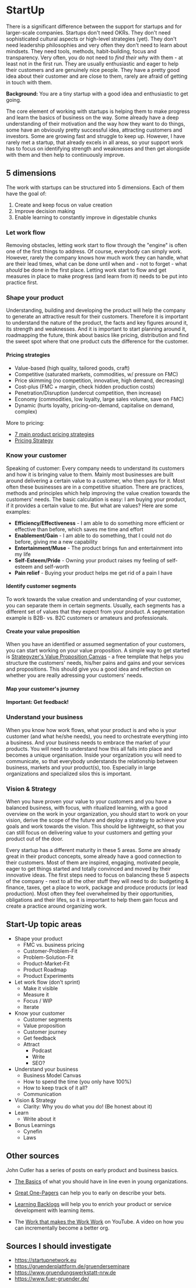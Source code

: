 # StartUp

There is a significant difference between the support for startups and for larger-scale companies. Startups don't need OKRs. They don't need sophisticated cultural aspects or high-level strategies (yet). They don't need leadership philosophies and very often they don't need to learn about mindsets. They need tools, methods, habit-building, focus and transparency. Very often, you do not need to _find their why_ with them - at least not in the first run. They are usually enthusiastic and eager to help their customers and are genuinely nice people. They have a pretty good idea about their customer and are close to them, rarely are afraid of getting in touch with them.

**Background:** You are a tiny startup with a good idea and enthusiastic to get going.

The core element of working with startups is helping them to make progress and learn the basics of business on the way. Some already have a deep understanding of their motivation and the way how they want to do things, some have an obviously pretty successful idea, attracting customers and investors. Some are growing fast and struggle to keep up. However, I have rarely met a startup, that already excels in all areas, so your support work has to focus on identifying strength and weaknesses and then get alongside with them and then help to continuously improve.

## 5 dimensions

The work with startups can be structured into 5 dimensions. Each of them have the goal of:
1. Create and keep focus on value creation
1. Improve decision making
1. Enable learning to constantly improve in digestable chunks

### Let work flow

Removing obstacles, letting work start to flow through the "engine" is often one of the first things to address. Of course, everybody can simply work. However, rarely the company knows how much work they can handle, what are their lead times, what can be done until when and - not to forget - what _should_ be done in the first place. Letting work start to flow and get measures in place to make progress (and learn from it) needs to be put into practice first.

### Shape your product

Understanding, building and developing the product will help the company to generate an attractive result for their customers. Therefore it is important to understand the nature of the product, the facts and key figures around it, its strength and weaknesses. And it is important to start planning around it, roadmapping the future, think about basics like pricing, distribution and find the sweet spot where that one product cuts the difference for the customer.

#### Pricing strategies

* Value-based (high quality, tailored goods, craft)
* Competitive (saturated markets, commodities, w/ pressure on FMC)
* Price skimming (no competition, innovative, high demand, decreasing)
* Cost-plus (FMC + margin, check hidden production costs)
* Penetration/Disruption (undercut competition, then increase)
* Economy (commodities, low loyalty, large sales volume, save on FMC)
* Dynamic (hurts loyalty, pricing-on-demand, capitalise on demand, complex)

More to pricing:
* [7 main product pricing strategies](https://www.unleashedsoftware.com/blog/the-7-main-product-pricing-strategies-and-when-to-use-them)
* [Pricing Strategy](https://blog.hubspot.com/sales/pricing-strategy)

### Know your customer

Speaking of customer: Every company needs to understand its customers and how it is bringing value to them. Mainly most businesses are built around delivering a certain value to a customer, who then pays for it. Most often these businesses are in a competitive situation. There are practices, methods and principles which help improving the value creation towards the customers' needs. The basic calculation is easy: I am buying your product, if it provides a certain value to me. But what are values? Here are some examples:

* **Efficiency/Effectiveness** - I am able to do something more efficient or effective than before, which saves me time and effort
* **Enablement/Gain** - I am able to do something, that I could not do before, giving me a new capability
* **Entertainment/Muse** - The product brings fun and entertainment into my life
* **Self-Esteem/Pride** - Owning your product raises my feeling of self-esteem and self-worth
* **Pain relief** - Buying your product helps me get rid of a pain I have

#### Identify customer segments

To work towards the value creation and understanding of your customer, you can separate them in certain segments. Usually, each segments has a different set of values that they expect from your product. A segmentation example is B2B- vs. B2C customers or amateurs and professionals.

#### Create your value proposition

When you have an identified or assumed segmentation of your customers, you can start working on your value proposition. A simple way to get started is [Strategyzer's Value Proposition Canvas](https://www.strategyzer.com/canvas/value-proposition-canvas) - a free template that helps you structure the customers' needs, his/her pains and gains and your services and propositions. This should give you a good idea and reflection on whether you are really adressing your customers' needs.

#### Map your customer's journey

#### Important: Get feedback!

### Understand your business

When you know how work flows, what your product is and who is your customer (and what he/she needs), you need to orchestrate everything into a business. And your business needs to embrace the market of your products. You will need to understand how this all falls into place and becomes a unique organisation. Inside your organization you will need to communicate, so that everybody understands the relationship between business, markets and your product(s), too. Especially in large organizations and specialized silos this is important.

### Vision & Strategy

When you have proven your value to your customers and you have a balanced business, with focus, with ritualized learning, with a good overview on the work in your organization, you should start to work on your vision, derive the scope of the future and deploy a strategy to achieve your goals and work towards the vision. This should be lightweight, so that you can still focus on delivering value to your customers and getting your product out of the door.

Every startup has a different maturity in these 5 areas. Some are already great in their product concepts, some already have a good connection to their customers. Most of them are inspired, engaging, motivated people, eager to get things started and totally convinced and moved by their innovative ideas. The first steps need to focus on balancing these 5 aspects of the company - next to all the other stuff they will need to do: budgeting & finance, taxes, get a place to work, package and produce products (or lead production). Most often they feel overwhelmed by their opportunities, obligations and their lifes, so it is important to help them gain focus and create a practice around organizing work.

## Start-Up topic areas

* Shape your product
	* FMC vs. business pricing
	* Customer-Problem-Fit
	* Problem-Solution-Fit
	* Product-Market-Fit
	* Product Roadmap
	* Product Experiments
* Let work flow (don't sprint)
	* Make it visible
	* Measure it
	* Focus / WIP
	* Iterate
* Know your customer
	* Customer segments
	* Value proposition
	* Customer journey
	* Get feedback
	* Attract
		* Podcast
		* Write
		* SEO?
* Understand your business
	* Business Model Canvas
	* How to spend the time (you only have 100%)
	* How to keep track of it all?
	* Communication
* Vision & Strategy
	* Clarity: Why you do what you do! (Be honest about it)
* Learn
	* Write about it
* Bonus Learnings
	* Cynefin
	* Laws

## Other sources

John Cutler has a series of posts on early product and business basics.

* [The Basics](https://cutlefish.substack.com/p/tbm-1252-the-basics?s=w) of what you should have in line even in young organizations.
* [Great One-Pagers](https://medium.com/@johnpcutler/great-one-pagers-592ebbaf80ec) can help you to early on describe your bets.
* [Learning Backlogs](https://cutlefish.substack.com/p/tbm-753-learning-backlogs?s=w) will help you to enrich your product or service development with learning items.


* The [Work that makes the Work Work](https://youtu.be/Bv2Jx8z9xv8) on YouTube. A video on how you can incrementally become a better org.

## Sources I should investigate

* https://startupnetwork.eu
* https://gruenderplattform.de/gruenderseminare
* https://www.gruendungswerkstatt-nrw.de
* https://www.fuer-gruender.de/